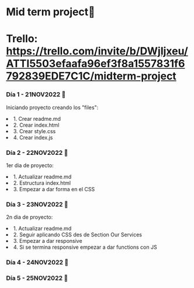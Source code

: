 # Mid term project🚀
# Trello: https://trello.com/invite/b/DWjIjxeu/ATTI5503efaafa96ef3f8a1557831f6792839EDE7C1C/midterm-project

### Día 1 - 21NOV2022 📆
<p>Iniciando proyecto creando los "files":</p>
<li>1. Crear readme.md</li>
<li>2. Crear index.html</li>
<li>3. Crear style.css</li>
<li>4. Crear index.js</li>

### Día 2 - 22NOV2022 📆
<p>1er dia de proyecto:</p>
<li>1. Actualizar readme.md</li>
<li>2. Estructura index.html</li>
<li>3. Empezar a dar forma en el CSS</li>


### Día 3 - 23NOV2022 📆
<p>2n dia de proyecto:</p>
<li>1. Actualizar readme.md</li>
<li>2. Seguir aplicando CSS des de Section Our Services</li>
<li>3. Empezar a dar responsive</li>
<li>4. Si se termina responsive empezar a dar functions con JS</li>


### Día 4 - 24NOV2022 📆

### Día 5 - 25NOV2022 📆
